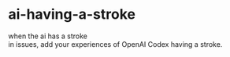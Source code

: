 # ai-having-a-stroke
when the ai has a stroke <br>
in issues, add your experiences of OpenAI Codex having a stroke.
